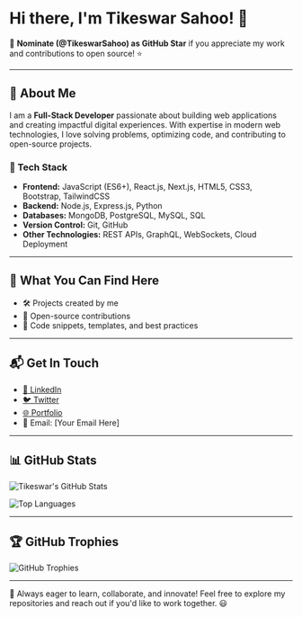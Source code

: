 # Hi there, I'm Tikeswar Sahoo! 👋

📢 **Nominate (@TikeswarSahoo) as GitHub Star** if you appreciate my work and contributions to open source! ⭐

---

## 🚀 About Me

I am a **Full-Stack Developer** passionate about building web applications and creating impactful digital experiences. With expertise in modern web technologies, I love solving problems, optimizing code, and contributing to open-source projects.

### 🔧 Tech Stack
- **Frontend:** JavaScript (ES6+), React.js, Next.js, HTML5, CSS3, Bootstrap, TailwindCSS
- **Backend:** Node.js, Express.js, Python
- **Databases:** MongoDB, PostgreSQL, MySQL, SQL
- **Version Control:** Git, GitHub
- **Other Technologies:** REST APIs, GraphQL, WebSockets, Cloud Deployment

---

## 📌 What You Can Find Here
- 🛠️ Projects created by me
- 🎯 Open-source contributions
- 📜 Code snippets, templates, and best practices

---

## 📬 Get In Touch
- [💼 LinkedIn](#)
- [🐦 Twitter](#)
- [🌐 Portfolio](#)
- 📧 Email: [Your Email Here]

---

## 📊 GitHub Stats
![Tikeswar's GitHub Stats](https://github-readme-stats.vercel.app/api?username=TikeswarSahoo&show_icons=true&theme=radical)

![Top Languages](https://github-readme-stats.vercel.app/api/top-langs/?username=TikeswarSahoo&layout=compact&theme=radical)

---

## 🏆 GitHub Trophies
![GitHub Trophies](https://github-profile-trophy.vercel.app/?username=TikeswarSahoo&theme=radical)

---

🚀 Always eager to learn, collaborate, and innovate! Feel free to explore my repositories and reach out if you'd like to work together. 😃
